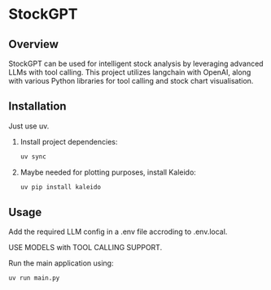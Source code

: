 # StockGPT

## Overview

StockGPT can be used for intelligent stock analysis by leveraging advanced LLMs with tool calling. This project utilizes langchain with OpenAI, along with various Python libraries for tool calling and stock chart visualisation.

## Installation

Just use uv.

1. Install project dependencies:
   ```bash
   uv sync
   ```
2. Maybe needed for plotting purposes, install Kaleido:
   ```bash
   uv pip install kaleido
   ```

## Usage

Add the required LLM config in a .env file accroding to .env.local. 

USE MODELS with TOOL CALLING SUPPORT.

Run the main application using:
```bash
uv run main.py
```
